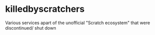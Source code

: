 # killedbyscratchers
Various services apart of the unofficial "Scratch ecosystem" that were discontinued/ shut down
